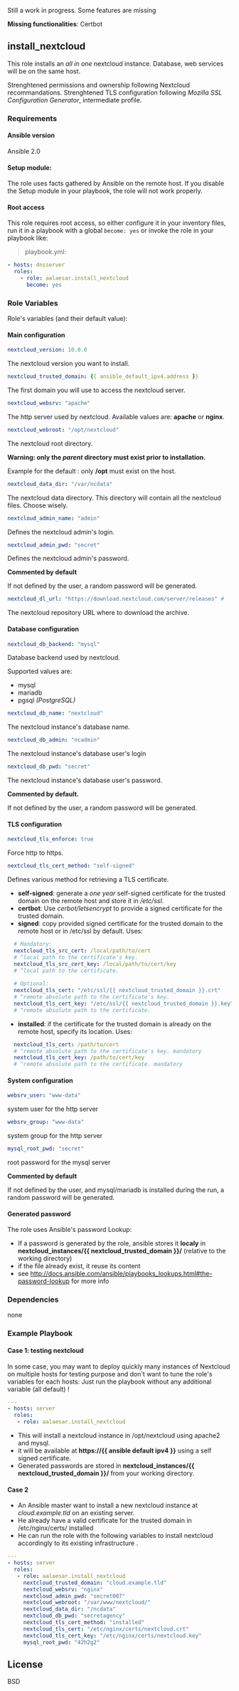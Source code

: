 Still a work in progress.
Some features are missing

**Missing functionalities**: Certbot

## install_nextcloud

This role installs an _all in one_ nextcloud instance. Database, web services will be on the same host.

Strenghtened permissions and ownership following Nextcloud recommandations.
Strenghtened TLS configuration following _Mozilla SSL Configuration Generator_, intermediate profile.

### Requirements
#### Ansible version
Ansible 2.0
#### Setup module:
The role uses facts gathered by Ansible on the remote host. If you disable the Setup module in your playbook, the role will not work properly.
#### Root access
This role requires root access, so either configure it in your inventory files, run it in a playbook with a global `become: yes` or invoke the role in your playbook like:
> playbook.yml:
```YAML
- hosts: dnsserver
  roles:
    - role: aalaesar.install_nextcloud
      become: yes
```

### Role Variables

Role's variables (and their default value):
#### Main configuration

```YAML
nextcloud_version: 10.0.0
```
The nextcloud version you want to install.
```YAML
nextcloud_trusted_domain: {{ ansible_default_ipv4.address }} 
```
The first domain you will use to access the nextcloud server.
```YAML
nextcloud_websrv: "apache"
```
The http server used by nextcloud. Available values are: **apache** or **nginx**.
```YAML
nextcloud_webroot: "/opt/nextcloud"
```
The nextcloud root directory.

**Warning: only the _parent_ directory must exist prior to installation.**

Example for the default : only **/opt** must exist on the host.
```YAML
nextcloud_data_dir: "/var/ncdata"
```
The nextcloud data directory. This directory will contain all the nextcloud files. Choose wisely.
```YAML
nextcloud_admin_name: "admin"
```
Defines the nextcloud admin's login.
```YAML
nextcloud_admin_pwd: "secret"
```
Defines the nextcloud admin's password.

**Commented by default**

If not defined by the user, a random password will be generated.
```YAML
nextcloud_dl_url: "https://download.nextcloud.com/server/releases" # 
```
The nextcloud repository URL where to download the archive.
#### Database configuration
```YAML
nextcloud_db_backend: "mysql"
```
Database backend used by nextcloud.

Supported values are: 
- mysql
- mariadb
- pgsql _(PostgreSQL)_

```YAML
nextcloud_db_name: "nextcloud"
```
The nextcloud instance's database name.
```YAML
nextcloud_db_admin: "ncadmin"
```
The nextcloud instance's database user's login
```YAML
nextcloud_db_pwd: "secret"
```
The nextcloud instance's database user's password.

**Commented by default.**

If not defined by the user, a random password will be generated.

#### TLS configuration
```YAML
nextcloud_tls_enforce: true
```
Force http to https.
```YAML
nextcloud_tls_cert_method: "self-signed"
```
Defines various method for retrieving a TLS certificate.
- **self-signed**: generate a _one year_ self-signed certificate for the trusted domain on the remote host and store it in _/etc/ssl_.
- **certbot**: Use _cerbot/letsencrypt_ to provide a signed certificate for the trusted domain.
- **signed**: copy provided signed certificate for the trusted domain to the remote host or in /etc/ssl by default.
  Uses:
```YAML
  # Mandatory:
  nextcloud_tls_src_cert: /local/path/to/cert
  # ^local path to the certificate's key.
  nextcloud_tls_src_cert_key: /local/path/to/cert/key
  # ^local path to the certificate.
  
  # Optional:
  nextcloud_tls_cert: "/etc/ssl/{{ nextcloud_trusted_domain }}.crt"
  # ^remote absolute path to the certificate's key.
  nextcloud_tls_cert_key: "/etc/ssl/{{ nextcloud_trusted_domain }}.key"
  # ^remote absolute path to the certificate.
```
- **installed**: if the certificate for the trusted domain is already on the remote host, specify its location.
  Uses:
```YAML
  nextcloud_tls_cert: /path/to/cert
  # ^remote absolute path to the certificate's key. mandatory
  nextcloud_tls_cert_key: /path/to/cert/key
  # ^remote absolute path to the certificate. mandatory
```

#### System configuration
```YAML
websrv_user: "www-data"
```
system user for the http server
```YAML
websrv_group: "www-data"
```
system group for the http server
```YAML
mysql_root_pwd: "secret"
```
root password for the mysql server

**Commented by default**

If not defined by the user, and mysql/mariadb is installed during the run, a random password will be generated.

#### Generated password
The role uses Ansible's password Lookup:
- If a password is generated by the role, ansible stores it **localy** in **nextcloud_instances/{{ nextcloud_trusted_domain }}/** (relative to the working directory)
- if the file already exist, it reuse its content
- see http://docs.ansible.com/ansible/playbooks_lookups.html#the-password-lookup for more info

### Dependencies

none

### Example Playbook
#### Case 1: testing nextcloud
In some case, you may want to deploy quickly many instances of Nextcloud on multiple hosts for testing purpose and don't want to tune the role's variables for each hosts: Just run the playbook without any additional variable (all default) !

```YAML
---
- hosts: server
  roles:
   - role: aalaesar.install_nextcloud
```

- This will install a nextcloud instance in /opt/nextcloud using apache2 and mysql.
- it will be available at **https://{{ ansible default ipv4 }}**  using a self signed certificate.
- Generated passwords are stored in **nextcloud_instances/{{ nextcloud_trusted_domain }}/** from your working directory.


#### Case 2
- An Ansible master want to install a new nextcloud instance at _cloud.example.tld_ on an existing server.
- He already have a valid certificate for the trusted domain in /etc/nginx/certs/ installed
- He can run the role with the following variables to install nextcloud accordingly to its existing infrastructure .

```YAML
---
- hosts: server
  roles:
   - role: aalaesar.install_nextcloud
     nextcloud_trusted_domain: "cloud.example.tld"
     nextcloud_websrv: "nginx"
     nextcloud_admin_pwd: "secret007"
     nextcloud_webroot: "/var/www/nextcloud/"
     nextcloud_data_dir: "/ncdata"
     nextcloud_db_pwd: "secretagency"
     nextcloud_tls_cert_method: "installed"
     nextcloud_tls_cert: "/etc/nginx/certs/nextcloud.crt"
     nextcloud_tls_cert_key: "/etc/nginx/certs/nextcloud.key"
     mysql_root_pwd: "42h2g2"
```

License
-------

BSD
